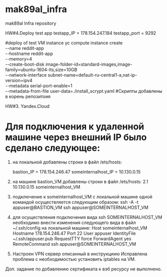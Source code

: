 # mak89al_infra
mak89al Infra repository

HW#4.Deploy test app
testapp_IP = 178.154.247.184
testapp_port = 9292

#deploy of test VM instance
yc compute instance create \
--name reddit-app \
--hostname reddit-app \
--memory=4 \
--create-boot-disk image-folder-id=standard-images,image-family=ubuntu-1604-lts,size=10GB \
--network-interface subnet-name=default-ru-central1-a,nat-ip-version=ipv4 \
--metadata serial-port-enable=1 \
--metadata-from-file user-data=./install_scrypt.yaml
#Скрипты добавлены в корень репозитоия


HW#3. Yandex.Cloud
# Для подключения к удаленной машине через внешний IP было сделано следующее:
1. на локальной добавлены строки в  файл /ets/hosts:

	bastion_IP = 178.154.246.47
	someinternalhost_IP = 10.130.0.15

2. на машине bastion_VM  добавлены строки в  файл /ets/hosts:
	2.1 10.130.0.15     someinternalhost_VM



3. подключение к someinternalhost_VM с локальной машине одной командой осуществляется следующим образом:
	ssh -A -t appuser@BASTION_VM ssh appuser@SOMEINTERNALHOST_VM
4. для осуществления подключения вида ssh SOMEINTERNALHOST_VM необходимо внести изменения следующего вида  в файл ~/.ssh/config на локальной машине:
    Host someinternalhost_VM
    Hostname 178.154.246.47
    Port 22
    User appuser
    IdentityFile ~/.ssh/appuser.pub
    RequestTTY force
    ForwardAgent yes
    RemoteCommand ssh appuser@SOMEINTERNALHOST_VM

5. Настроен VPN сервер описанный в инструкциию
Исправлена проблема с необходимостью установить iptables на VM.

Доп. задание по добавлению сертификата к вэб ресурсу не выполнено.
